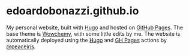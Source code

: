 # edoardobonazzi.github.io

My personal website, built with [Hugo](https://gohugo.io) and hosted on [GitHub Pages](https://pages.github.com).
The base theme is [Wowchemy](https://wowchemy.com/), with some little edits by me. The website is automatically deployed using the [Hugo](https://github.com/peaceiris/actions-hugo) and [GH Pages](https://github.com/peaceiris/actions-gh-pages) actions by [@peaceiris](https://github.com/peaceiris).
